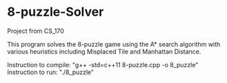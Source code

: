 # 8-puzzle-Solver
Project from CS_170

This program solves the 8-puzzle game using the A* search algorithm with various heuristics including
Misplaced Tile and Manhattan Distance. 

Instruction to compile: "g++ -std=c++11 8-puzzle.cpp -o 8_puzzle"
Instruction to run: "./8_puzzle"

